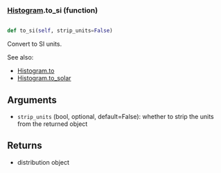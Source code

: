 ### [Histogram](Histogram.md).to_si (function)


```py

def to_si(self, strip_units=False)

```



Convert to SI units.

See also:

* [Histogram.to](Histogram.to.md)
* [Histogram.to_solar](Histogram.to_solar.md)

Arguments
------------
* `strip_units` (bool, optional, default=False): whether to strip the
    units from the returned object

Returns
-------------
* distribution object

